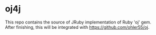 # oj4j

This repo contains the source of JRuby implementation of Ruby 'oj' gem.
After finishing, this will be integrated with https://github.com/ohler55/oj.
